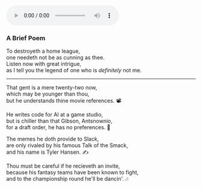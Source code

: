 <audio
  controls
  src="https://static1.squarespace.com/static/59dcec2112abd985b7417cbd/t/5ee8a7ef7507a723fc30e3b6/1592305677949/Tavern+Loop+One+-+320bit.mp3/original/Tavern+Loop+One+-+320bit.mp3">
  Your browser does not support the audio element. Do better, 'ducers! 
</audio>


### A Brief Poem

To destroyeth a home league, <br>
one needeth not be as cunning as thee. <br>
Listen now with great intrigue, <br>
as I tell you the legend of one who is _definitely_ not me.

--- 

That gent is a mere twenty-two now, <br>
which may be younger than thou, <br>
but he understands thine movie references. &#128253;


He writes code for AI at a game studio, <br>
but is chiller than that Gibson, Antsnownio, <br>
for a draft order, he has no preferences. &#127847;

The memes he doth provide to Slack, <br>
are only rivaled by his famous Talk of the Smack, <br>
and his name is Tyler Hansen. &#9997;

Thou must be careful if he recieveth an invite, <br>
because his fantasy teams have been known to fight, <br>
and to the championship round he'll be dancin'. &#127926;
